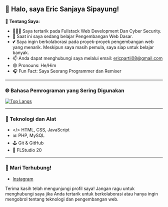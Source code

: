 ## 👋 Halo, saya Eric Sanjaya Sipayung!

👤 **Tentang Saya:**
- 🧑🏼‍💻 Saya tertarik pada Fullstack Web Development Dan Cyber Security.
- 🌱 Saat ini saya sedang belajar Pengembangan Web Dasar.
- 💕 Saya ingin berkolaborasi pada proyek-proyek pengembangan web yang menarik. Meskipun saya masih pemula, saya siap untuk belajar banyak.
- 📫 Anda dapat menghubungi saya melalui email: [ericpartii08@gmail.com](ericpartii08@gmail.com)
- 😄 Pronouns: He/Him
- 🎧 Fun Fact: Saya Seorang Programmer dan Remixer

---

### 🌐 Bahasa Pemrograman yang Sering Digunakan
[![Top Langs](https://github-readme-stats.vercel.app/api/top-langs/?username=EricSNJY&layout=compact)](https://github.com/anuraghazra/github-readme-stats)

---

### 🔧 Teknologi dan Alat
- </> HTML, CSS, JavaScript
- 📊 PHP, MySQL
- 🕹️ Git & GitHub
- 🥭 FLStudio 20 

---

### 🤝 Mari Terhubung!
- [Instagram](https://www.instagram.com/eric_snjy)

Terima kasih telah mengunjungi profil saya! Jangan ragu untuk menghubungi saya jika Anda tertarik untuk berkolaborasi atau hanya ingin mengobrol tentang teknologi dan pengembangan web.
